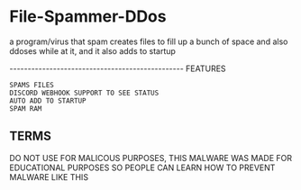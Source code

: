 # File-Spammer-DDos
a program/virus that spam creates files to fill up a bunch of space and also ddoses while at it, and it also adds to startup

------------------------------------------------ FEATURES
```
SPAMS FILES
DISCORD WEBHOOK SUPPORT TO SEE STATUS
AUTO ADD TO STARTUP
SPAM RAM
```
## TERMS
DO NOT USE FOR MALICOUS PURPOSES, THIS MALWARE WAS MADE FOR EDUCATIONAL PURPOSES SO PEOPLE CAN LEARN HOW TO PREVENT MALWARE LIKE THIS
